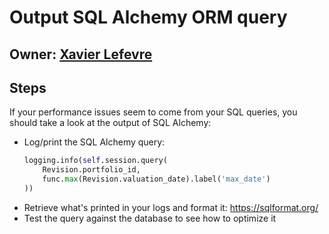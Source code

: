 # Output SQL Alchemy ORM query

## Owner: [Xavier Lefevre](https://github.com/xavierlefevre)

## Steps

If your performance issues seem to come from your SQL queries, you should take a look at the output of SQL Alchemy:
- Log/print the SQL Alchemy query:
    ```python
    logging.info(self.session.query(
        Revision.portfolio_id,
        func.max(Revision.valuation_date).label('max_date')
    ))
    ```
- Retrieve what's printed in your logs and format it: https://sqlformat.org/
- Test the query against the database to see how to optimize it
